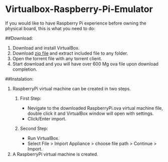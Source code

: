 # Virtualbox-Raspberry-Pi-Emulator

If you would like to have Raspberry Pi experience before owning the physical board, this is what you need to do:

##Download:
1. Download and install VirtualBox.
2. Download [zip file](http://ediy.com.my/Downloads/Raspberry%20Pi/RaspberryPi.VirtualBox.zip) and extract included file to any folder.
3. Open the torrent file with any torrent client.
4. Start download and you will have over 600 Mg ova file upon download completion.

##Instalation:
1. RaspberryPi virtual machine can be created in two steps.
   1. First Step:
      * Nevigate to the downloaded RaspberryPi.ova virtual machine file, double click it and VirtualBox window will open with settings.
      * Click/Enter import.
      
   2. Second Step:
      * Run VirtualBox.
      * Select File > Import Appliance > choose file path > Continue > Import.
2. A RaspberryPi virtual machine is created.
